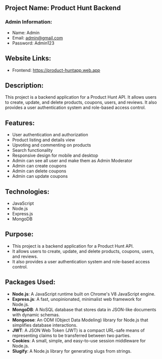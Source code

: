 ## Project Name: Product Hunt Backend

### Admin Information:

- Name: Admin
- Email: admin@gmail.com
- Password: Admin123

## Website Links:

- Frontend: https://product-huntapp.web.app
## Description:

This project is a backend application for a Product Hunt API. It allows users to create, update, and delete products, coupons, users, and reviews. It also provides a user authentication system and role-based access control.

## Features:

- User authentication and authorization
- Product listing and details view
- Upvoting and commenting on products
- Search functionality
- Responsive design for mobile and desktop
- Admin can see all user and make them as Admin Moderator
- Admin can create coupons
- Admin can delete coupons
- Admin can update coupons

## Technologies:

- JavaScript
- Node.js
- Express.js
- MongoDB

## Purpose:

- This project is a backend application for a Product Hunt API.
- It allows users to create, update, and delete products, coupons, users, and reviews.
- It also provides a user authentication system and role-based access control.

## Packages Used:

- **Node.js**: A JavaScript runtime built on Chrome's V8 JavaScript engine.
- **Express.js**: A fast, unopinionated, minimalist web framework for Node.js.
- **MongoDB**: A NoSQL database that stores data in JSON-like documents with dynamic schemas.
- **Mongoose**: An ODM (Object Data Modeling) library for Node.js that simplifies database interactions.
- **JWT**: A JSON Web Token (JWT) is a compact URL-safe means of representing claims to be transferred between two parties.
- **Cookies**: A small, simple, and easy-to-use session middleware for Node.js.
- **Slugify**: A Node.js library for generating slugs from strings.

